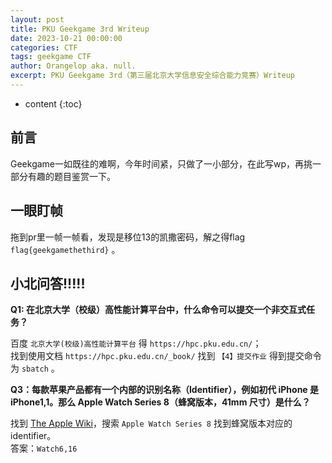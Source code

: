 ```yaml
---
layout: post
title: PKU Geekgame 3rd Writeup
date: 2023-10-21 00:00:00
categories: CTF
tags: geekgame CTF
author: Orangelop aka. null.
excerpt: PKU Geekgame 3rd（第三届北京大学信息安全综合能力竞赛）Writeup
---
```


* content
{:toc}

## 前言

Geekgame一如既往的难啊，今年时间紧，只做了一小部分，在此写wp，再挑一部分有趣的题目鉴赏一下。

## 一眼盯帧

拖到pr里一帧一帧看，发现是移位13的凯撒密码，解之得flag `flag{geekgamethethird}` 。  

## 小北问答!!!!!

**Q1: 在北京大学（校级）高性能计算平台中，什么命令可以提交一个非交互式任务？**

百度 `北京大学(校级)高性能计算平台` 得 `https://hpc.pku.edu.cn/`；  
找到使用文档 `https://hpc.pku.edu.cn/_book/` 找到 `【4】提交作业` 得到提交命令为 `sbatch` 。  

**Q3：每款苹果产品都有一个内部的识别名称（Identifier），例如初代 iPhone 是 iPhone1,1。那么 Apple Watch Series 8（蜂窝版本，41mm 尺寸）是什么？**

找到 [The Apple Wiki](https://theapplewiki.com/wiki/Main_Page)，搜索 `Apple Watch Series 8` 找到蜂窝版本对应的identifier。  
答案：`Watch6,16`  

